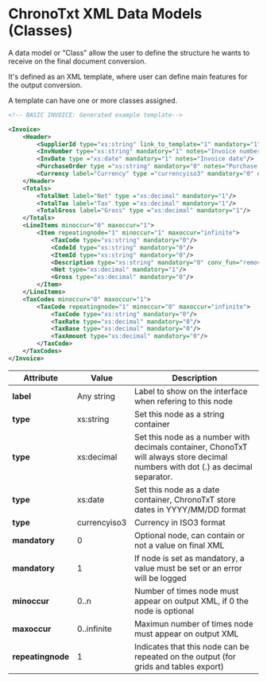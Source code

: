 # ChronoTxt XML Data Models (Classes)

A data model or "Class" allow the user to define the structure he wants to receive on the final document conversion.

It's defined as an XML template, where user can define main features for the output conversion.

A template can have one or more classes assigned.

```xml
<!-- BASIC INVOICE: Generated example template-->

<Invoice>
	<Header>
		<SupplierId type="xs:string" link_to_template="1" mandatory="1" notes="Value used to identify the invoice generator"/>
		<InvNumber type="xs:string" mandatory="1" notes="Invoice number generated by supplier"/>
		<InvDate type ="xs:date" mandatory="1" notes="Invoice date"/>
		<PurchaseOrder type ="xs:string" mandatory="0" notes="Purchase order"/>
		<Currency label="Currency" type ="currencyiso3" mandatory="0" default_value="%default_currency%"/>
	</Header>
	<Totals>
		<TotalNet label="Net" type ="xs:decimal" mandatory="1"/>
		<TotalTax label="Tax" type ="xs:decimal" mandatory="1"/>
		<TotalGross label="Gross" type ="xs:decimal" mandatory="1"/>
	</Totals>
	<LineItems minoccur="0" maxoccur="1">
		<Item repeatingnode="1" minoccur="1" maxoccur="infinite">
			<TaxCode type="xs:string" mandatory="0"/>
			<CodeId type="xs:string" mandatory="0"/>
			<ItemId type="xs:string" mandatory="0"/>
			<Description type="xs:string" mandatory="0" conv_fun="removecr"/>
			<Net type="xs:decimal" mandatory="1"/>
			<Gross type="xs:decimal" mandatory="0"/>
		</Item>
	</LineItems>
	<TaxCodes minoccur="0" maxoccur="1">
		<TaxCode repeatingnode="1" minoccur="0" maxoccur="infinite">
			<TaxCode type="xs:string" mandatory="0"/>
			<TaxRate type="xs:decimal" mandatory="0"/>
			<TaxBase type="xs:decimal" mandatory="0"/>
			<TaxAmount type="xs:decimal" mandatory="0"/>
		</TaxCode>
	</TaxCodes>
</Invoice>
```


|Attribute|Value|Description|
|--------|----------|-----------|
|**label**|Any string|Label to show on the interface when refering to this node|
|**type**|xs:string|Set this node as a string container|
|**type**|xs:decimal|Set this node as a number with decimals container, ChonoTxT will always store decimal numbers with dot (.) as decimal separator.|
|**type**|xs:date|Set this node as a date container, ChronoTxT store dates in YYYY/MM/DD format|
|**type**|currencyiso3|Currency in ISO3 format|
|**mandatory**|0|Optional node, can contain or not a value on final XML|
|**mandatory**|1|If node is set as mandatory, a value must be set or an error will be logged|
|**minoccur**|0..n|Number of times node must appear on output XML, if 0 the node is optional|
|**maxoccur**|0..infinite|Maximun number of times node must appear on output XML|
|**repeatingnode**|1|Indicates that this node can be repeated on the output (for grids and tables export)|